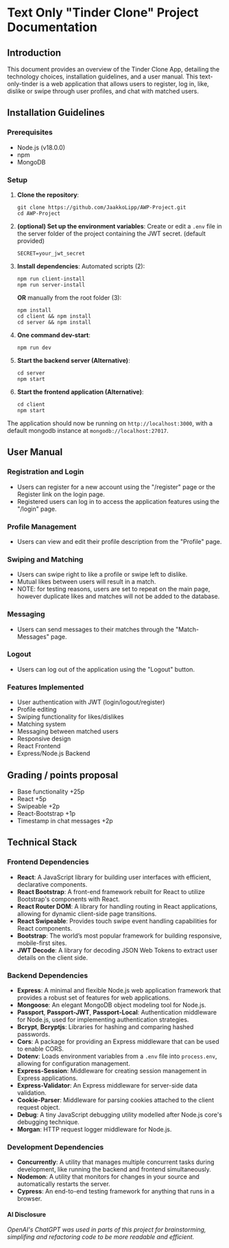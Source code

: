 # Text Only "Tinder Clone" Project Documentation

## Introduction

This document provides an overview of the Tinder Clone App, detailing the technology choices, installation guidelines, and a user manual. This text-only-tinder is a web application that allows users to register, log in, like, dislike or swipe through user profiles, and chat with matched users.

## Installation Guidelines

### Prerequisites

- Node.js (v18.0.0)
- npm
- MongoDB

### Setup

1. **Clone the repository**:
   ```
   git clone https://github.com/JaakkoLipp/AWP-Project.git
   cd AWP-Project
   ```
2. **(optional) Set up the environment variables**:
   Create or edit a `.env` file in the server folder of the project containing the JWT secret. (default provided)
   ```
   SECRET=your_jwt_secret
   ```
3. **Install dependencies**:
   Automated scripts (2):
   ```
   npm run client-install
   npm run server-install
   ```
   **OR** manually from the root folder (3):
   ```
   npm install
   cd client && npm install
   cd server && npm install
   ```
4. **One command dev-start**:
   ```
   npm run dev
   ```
5. **Start the backend server (Alternative)**:
   ```
   cd server
   npm start
   ```
6. **Start the frontend application (Alternative)**:
   ```
   cd client
   npm start
   ```

The application should now be running on `http://localhost:3000`, with a default mongodb instance at `mongodb://localhost:27017`.

## User Manual

### Registration and Login

- Users can register for a new account using the "/register" page or the Register link on the login page.
- Registered users can log in to access the application features using the "/login" page.

### Profile Management

- Users can view and edit their profile description from the "Profile" page.

### Swiping and Matching

- Users can swipe right to like a profile or swipe left to dislike.
- Mutual likes between users will result in a match.
- NOTE: for testing reasons, users are set to repeat on the main page, however duplicate likes and matches will not be added to the database.

### Messaging

- Users can send messages to their matches through the "Match-Messages" page.

### Logout

- Users can log out of the application using the "Logout" button.

### Features Implemented

- User authentication with JWT (login/logout/register)
- Profile editing
- Swiping functionality for likes/dislikes
- Matching system
- Messaging between matched users
- Responsive design
- React Frontend
- Express/Node.js Backend

## Grading / points proposal

- Base functionality +25p
- React +5p
- Swipeable +2p
- React-Bootstrap +1p
- Timestamp in chat messages +2p

## Technical Stack

### Frontend Dependencies

- **React**: A JavaScript library for building user interfaces with efficient, declarative components.
- **React Bootstrap**: A front-end framework rebuilt for React to utilize Bootstrap's components with React.
- **React Router DOM**: A library for handling routing in React applications, allowing for dynamic client-side page transitions.
- **React Swipeable**: Provides touch swipe event handling capabilities for React components.
- **Bootstrap**: The world’s most popular framework for building responsive, mobile-first sites.
- **JWT Decode**: A library for decoding JSON Web Tokens to extract user details on the client side.

### Backend Dependencies

- **Express**: A minimal and flexible Node.js web application framework that provides a robust set of features for web applications.
- **Mongoose**: An elegant MongoDB object modeling tool for Node.js.
- **Passport**, **Passport-JWT**, **Passport-Local**: Authentication middleware for Node.js, used for implementing authentication strategies.
- **Bcrypt**, **Bcryptjs**: Libraries for hashing and comparing hashed passwords.
- **Cors**: A package for providing an Express middleware that can be used to enable CORS.
- **Dotenv**: Loads environment variables from a `.env` file into `process.env`, allowing for configuration management.
- **Express-Session**: Middleware for creating session management in Express applications.
- **Express-Validator**: An Express middleware for server-side data validation.
- **Cookie-Parser**: Middleware for parsing cookies attached to the client request object.
- **Debug**: A tiny JavaScript debugging utility modelled after Node.js core's debugging technique.
- **Morgan**: HTTP request logger middleware for Node.js.

### Development Dependencies

- **Concurrently**: A utility that manages multiple concurrent tasks during development, like running the backend and frontend simultaneously.
- **Nodemon**: A utility that monitors for changes in your source and automatically restarts the server.
- **Cypress**: An end-to-end testing framework for anything that runs in a browser.

#### AI Disclosure

_OpenAI's ChatGPT was used in parts of this project for brainstorming, simplifing and refactoring code to be more readable and efficient._
